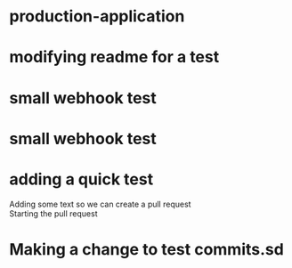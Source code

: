 # production-application
# modifying readme for a test
# small webhook test
# small webhook test
# adding a quick test 
Adding some text so we can create a pull request    
Starting the pull request
# Making a change to test commits.sd